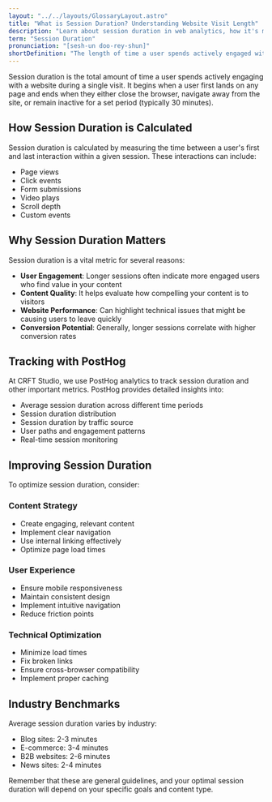 ```yaml
---
layout: "../../layouts/GlossaryLayout.astro"
title: "What is Session Duration? Understanding Website Visit Length"
description: "Learn about session duration in web analytics, how it's measured, and why it's crucial for understanding user engagement and website performance."
term: "Session Duration"
pronunciation: "[sesh-un doo-rey-shun]"
shortDefinition: "The length of time a user spends actively engaged with a website during a single visit, from their first interaction to their last."
---
```


Session duration is the total amount of time a user spends actively engaging with a website during a single visit. It begins when a user first lands on any page and ends when they either close the browser, navigate away from the site, or remain inactive for a set period (typically 30 minutes).

## How Session Duration is Calculated

Session duration is calculated by measuring the time between a user's first and last interaction within a given session. These interactions can include:
- Page views
- Click events
- Form submissions
- Video plays
- Scroll depth
- Custom events

## Why Session Duration Matters

Session duration is a vital metric for several reasons:

- **User Engagement**: Longer sessions often indicate more engaged users who find value in your content
- **Content Quality**: It helps evaluate how compelling your content is to visitors
- **Website Performance**: Can highlight technical issues that might be causing users to leave quickly
- **Conversion Potential**: Generally, longer sessions correlate with higher conversion rates

## Tracking with PostHog

At CRFT Studio, we use PostHog analytics to track session duration and other important metrics. PostHog provides detailed insights into:

- Average session duration across different time periods
- Session duration distribution
- Session duration by traffic source
- User paths and engagement patterns
- Real-time session monitoring

## Improving Session Duration

To optimize session duration, consider:

### Content Strategy
- Create engaging, relevant content
- Implement clear navigation
- Use internal linking effectively
- Optimize page load times

### User Experience
- Ensure mobile responsiveness
- Maintain consistent design
- Implement intuitive navigation
- Reduce friction points

### Technical Optimization
- Minimize load times
- Fix broken links
- Ensure cross-browser compatibility
- Implement proper caching

## Industry Benchmarks

Average session duration varies by industry:
- Blog sites: 2-3 minutes
- E-commerce: 3-4 minutes
- B2B websites: 2-6 minutes
- News sites: 2-4 minutes

Remember that these are general guidelines, and your optimal session duration will depend on your specific goals and content type.